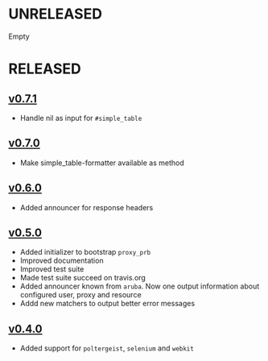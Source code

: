 #  UNRELEASED

Empty

# RELEASED

## [v0.7.1](https://github.com/cucumber/aruba/compare/v0.7.0...v0.7.1)

* Handle nil as input for `#simple_table`

## [v0.7.0](https://github.com/cucumber/aruba/compare/v0.6.0...v0.7.0)

* Make simple_table-formatter available as method

## [v0.6.0](https://github.com/cucumber/aruba/compare/v0.5.0...v0.6.0)

* Added announcer for response headers

## [v0.5.0](https://github.com/cucumber/aruba/compare/v0.4.0...v0.5.0)

* Added initializer to bootstrap `proxy_prb`
* Improved documentation
* Improved test suite
* Made test suite succeed on travis.org
* Added announcer known from `aruba`. Now one output information about
  configured user, proxy and resource
* Addd new matchers to output better error messages


## [v0.4.0](https://github.com/cucumber/aruba/compare/v0.1.0...v0.4.0)

* Added support for `poltergeist`, `selenium` and `webkit`
